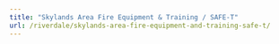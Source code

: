 ```yaml
---
title: "Skylands Area Fire Equipment & Training / SAFE-T"
url: /riverdale/skylands-area-fire-equipment-and-training-safe-t/
---
```

